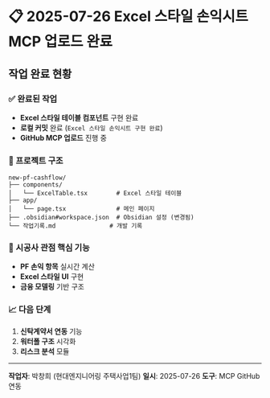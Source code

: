 # 📋 2025-07-26 Excel 스타일 손익시트 MCP 업로드 완료

## **작업 완료 현황**

### **✅ 완료된 작업**
- **Excel 스타일 테이블 컴포넌트** 구현 완료
- **로컬 커밋** 완료 (`Excel 스타일 손익시트 구현 완료`)
- **GitHub MCP 업로드** 진행 중

### **📁 프로젝트 구조**
```
new-pf-cashflow/
├── components/
│   └── ExcelTable.tsx        # Excel 스타일 테이블
├── app/
│   └── page.tsx              # 메인 페이지
├── .obsidian#workspace.json  # Obsidian 설정 (변경됨)
└── 작업기록.md               # 개발 기록
```

### **🎯 시공사 관점 핵심 기능**
- **PF 손익 항목** 실시간 계산
- **Excel 스타일 UI** 구현
- **금융 모델링** 기반 구조

### **📈 다음 단계**
1. **신탁계약서 연동** 기능
2. **워터폴 구조** 시각화
3. **리스크 분석** 모듈

---
**작업자**: 박창희 (현대엔지니어링 주택사업1팀)
**일시**: 2025-07-26
**도구**: MCP GitHub 연동
